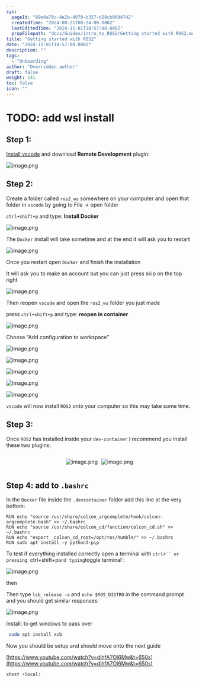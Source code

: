 ```yaml
---
sys:
  pageId: "89e0a78c-4e2b-4070-b327-d28cb0694742"
  createdTime: "2024-08-21T00:24:00.000Z"
  lastEditedTime: "2024-11-01T18:57:00.000Z"
  propFilepath: "docs/Guides/intro_to_ROS2/Getting started with ROS2.md"
title: "Getting started with ROS2"
date: "2024-11-01T18:57:00.000Z"
description: ""
tags:
  - "Onboarding"
author: "Overridden author"
draft: false
weight: 141
toc: false
icon: ""
---
```


# TODO: add wsl install

## Step 1:

[Install vscode](https://code.visualstudio.com/download) and download **Remote Development** plugin:

![image.png](https://prod-files-secure.s3.us-west-2.amazonaws.com/d518164a-d88e-44d1-a4ee-3adb3bd8bce0/efb52993-1881-4a40-b95e-6f020334f022/image.png?X-Amz-Algorithm=AWS4-HMAC-SHA256&X-Amz-Content-Sha256=UNSIGNED-PAYLOAD&X-Amz-Credential=ASIAZI2LB466VGX6BHIG%2F20250128%2Fus-west-2%2Fs3%2Faws4_request&X-Amz-Date=20250128T210109Z&X-Amz-Expires=3600&X-Amz-Security-Token=IQoJb3JpZ2luX2VjEHUaCXVzLXdlc3QtMiJGMEQCICnHjdyZwG3fOfr%2Bs6QCQGmIZgsc0Yac8dp76OWxlNWSAiBTx1F2%2FiPtHaEotRzPDWkE%2FBQSeWfPdnS9Sj16ISHH7ir%2FAwh%2BEAAaDDYzNzQyMzE4MzgwNSIM4fiw3vsb9y0aCM1bKtwDGoM3dh7AMKvmo2IuBOSbiwG73e8nr01%2B6voKivzVlUg51BVDap87lB4cdciEHpVk3asJZv8NWLAw2FMA3xmfVrihb4qL6O21K4sd9OlFEFX2DhG6M5tBzB4xQyDyjrYrXN9KH4hRPEBwqEI%2B9%2FKZkZA5TSwb%2FYg9qN6%2F51wRY%2BrVLTQtsyji8v6xcLrtM%2BrNDpzn%2BH18M1VJIrdq9dVSJrjZOjVdMObiY8qpTaO3UuPPRGBpGAorBnR7OPe3wHueeog17155%2BBen6%2BKDtG3RQhwYSTI1ISiYjMm8M%2BvkWz3zS%2BTUzePhAgNRCgxHXxnslWaAijePZYxDAWm05PHDlG2hXWscdWYCGvpdYVbyE39tSopg1%2FQpONY2UIPqsUMgtWrTbRCvSTAtVNjwCjBR5ExN%2FpIQ6Z07CumQOvMM11D7DtNHr%2FTqtFKFQuPM%2F203COaMJeBzPIZpKaITa9wRUJVS8Iup1%2BrZllL%2FIxrLlTjjTgp6oNgA12%2Fl48lI2PdMzJXeNWz8GdwNotiGPZSwJpDrpK%2FPmZl9KDL25iO3H%2FcE%2Blgde7hYDlnjiLDcTRi795T2eq0MNwqScwDIEjkZJlPRNrGNZkj2%2FMFWj36Fo068ONK59jx7bfcXYpMw9PvkvAY6pgF%2Bkd7yKMqDPWQpRKbrdzGUwY9tbigxsgfAPa4Y%2F1VcnT6R1SjLp%2Fx17AlSZZZ78jGkGYb6oFzcqlcxqiYQ0R6GrbDJe7GjmzLUPlY2iWyuvrHljLs7cbfpmRxL%2BikBjo%2BlPIZSqI1W%2FQHXP5T%2Bb3ZxoTT%2F%2BnNMfC5PwIaM%2FICkAtAFKLnWQOqDATB0nI1VEX2C5Bo1o6YdGlIP3FQZzkAM3NNk5Bur&X-Amz-Signature=8e8520dd377c907874c22b00fa17230565058f4e9e9ee993e0984c38de5be312&X-Amz-SignedHeaders=host&x-id=GetObject)

## Step 2:

Create a folder called `ros2_ws` somewhere on your computer and open that folder in `vscode` by going to File → open folder 

`ctrl+shift+p` and type: **Install Docker**

![image.png](https://prod-files-secure.s3.us-west-2.amazonaws.com/d518164a-d88e-44d1-a4ee-3adb3bd8bce0/2269dc0e-1cd5-47ff-bceb-c04ad9b2eab0/image.png?X-Amz-Algorithm=AWS4-HMAC-SHA256&X-Amz-Content-Sha256=UNSIGNED-PAYLOAD&X-Amz-Credential=ASIAZI2LB466VGX6BHIG%2F20250128%2Fus-west-2%2Fs3%2Faws4_request&X-Amz-Date=20250128T210109Z&X-Amz-Expires=3600&X-Amz-Security-Token=IQoJb3JpZ2luX2VjEHUaCXVzLXdlc3QtMiJGMEQCICnHjdyZwG3fOfr%2Bs6QCQGmIZgsc0Yac8dp76OWxlNWSAiBTx1F2%2FiPtHaEotRzPDWkE%2FBQSeWfPdnS9Sj16ISHH7ir%2FAwh%2BEAAaDDYzNzQyMzE4MzgwNSIM4fiw3vsb9y0aCM1bKtwDGoM3dh7AMKvmo2IuBOSbiwG73e8nr01%2B6voKivzVlUg51BVDap87lB4cdciEHpVk3asJZv8NWLAw2FMA3xmfVrihb4qL6O21K4sd9OlFEFX2DhG6M5tBzB4xQyDyjrYrXN9KH4hRPEBwqEI%2B9%2FKZkZA5TSwb%2FYg9qN6%2F51wRY%2BrVLTQtsyji8v6xcLrtM%2BrNDpzn%2BH18M1VJIrdq9dVSJrjZOjVdMObiY8qpTaO3UuPPRGBpGAorBnR7OPe3wHueeog17155%2BBen6%2BKDtG3RQhwYSTI1ISiYjMm8M%2BvkWz3zS%2BTUzePhAgNRCgxHXxnslWaAijePZYxDAWm05PHDlG2hXWscdWYCGvpdYVbyE39tSopg1%2FQpONY2UIPqsUMgtWrTbRCvSTAtVNjwCjBR5ExN%2FpIQ6Z07CumQOvMM11D7DtNHr%2FTqtFKFQuPM%2F203COaMJeBzPIZpKaITa9wRUJVS8Iup1%2BrZllL%2FIxrLlTjjTgp6oNgA12%2Fl48lI2PdMzJXeNWz8GdwNotiGPZSwJpDrpK%2FPmZl9KDL25iO3H%2FcE%2Blgde7hYDlnjiLDcTRi795T2eq0MNwqScwDIEjkZJlPRNrGNZkj2%2FMFWj36Fo068ONK59jx7bfcXYpMw9PvkvAY6pgF%2Bkd7yKMqDPWQpRKbrdzGUwY9tbigxsgfAPa4Y%2F1VcnT6R1SjLp%2Fx17AlSZZZ78jGkGYb6oFzcqlcxqiYQ0R6GrbDJe7GjmzLUPlY2iWyuvrHljLs7cbfpmRxL%2BikBjo%2BlPIZSqI1W%2FQHXP5T%2Bb3ZxoTT%2F%2BnNMfC5PwIaM%2FICkAtAFKLnWQOqDATB0nI1VEX2C5Bo1o6YdGlIP3FQZzkAM3NNk5Bur&X-Amz-Signature=1192bb07d0baaa884a4ad415675578f4decde197afa453917e275da879438f7c&X-Amz-SignedHeaders=host&x-id=GetObject)

The `Docker` install will take sometime and at the end it will ask you to restart

![image.png](https://prod-files-secure.s3.us-west-2.amazonaws.com/d518164a-d88e-44d1-a4ee-3adb3bd8bce0/ed233f78-be33-4b1f-b89c-9c346c0e961e/image.png?X-Amz-Algorithm=AWS4-HMAC-SHA256&X-Amz-Content-Sha256=UNSIGNED-PAYLOAD&X-Amz-Credential=ASIAZI2LB466VGX6BHIG%2F20250128%2Fus-west-2%2Fs3%2Faws4_request&X-Amz-Date=20250128T210109Z&X-Amz-Expires=3600&X-Amz-Security-Token=IQoJb3JpZ2luX2VjEHUaCXVzLXdlc3QtMiJGMEQCICnHjdyZwG3fOfr%2Bs6QCQGmIZgsc0Yac8dp76OWxlNWSAiBTx1F2%2FiPtHaEotRzPDWkE%2FBQSeWfPdnS9Sj16ISHH7ir%2FAwh%2BEAAaDDYzNzQyMzE4MzgwNSIM4fiw3vsb9y0aCM1bKtwDGoM3dh7AMKvmo2IuBOSbiwG73e8nr01%2B6voKivzVlUg51BVDap87lB4cdciEHpVk3asJZv8NWLAw2FMA3xmfVrihb4qL6O21K4sd9OlFEFX2DhG6M5tBzB4xQyDyjrYrXN9KH4hRPEBwqEI%2B9%2FKZkZA5TSwb%2FYg9qN6%2F51wRY%2BrVLTQtsyji8v6xcLrtM%2BrNDpzn%2BH18M1VJIrdq9dVSJrjZOjVdMObiY8qpTaO3UuPPRGBpGAorBnR7OPe3wHueeog17155%2BBen6%2BKDtG3RQhwYSTI1ISiYjMm8M%2BvkWz3zS%2BTUzePhAgNRCgxHXxnslWaAijePZYxDAWm05PHDlG2hXWscdWYCGvpdYVbyE39tSopg1%2FQpONY2UIPqsUMgtWrTbRCvSTAtVNjwCjBR5ExN%2FpIQ6Z07CumQOvMM11D7DtNHr%2FTqtFKFQuPM%2F203COaMJeBzPIZpKaITa9wRUJVS8Iup1%2BrZllL%2FIxrLlTjjTgp6oNgA12%2Fl48lI2PdMzJXeNWz8GdwNotiGPZSwJpDrpK%2FPmZl9KDL25iO3H%2FcE%2Blgde7hYDlnjiLDcTRi795T2eq0MNwqScwDIEjkZJlPRNrGNZkj2%2FMFWj36Fo068ONK59jx7bfcXYpMw9PvkvAY6pgF%2Bkd7yKMqDPWQpRKbrdzGUwY9tbigxsgfAPa4Y%2F1VcnT6R1SjLp%2Fx17AlSZZZ78jGkGYb6oFzcqlcxqiYQ0R6GrbDJe7GjmzLUPlY2iWyuvrHljLs7cbfpmRxL%2BikBjo%2BlPIZSqI1W%2FQHXP5T%2Bb3ZxoTT%2F%2BnNMfC5PwIaM%2FICkAtAFKLnWQOqDATB0nI1VEX2C5Bo1o6YdGlIP3FQZzkAM3NNk5Bur&X-Amz-Signature=9f6202ca2dbcb096591a8fae6e90c00ed997b52179948b6f2ee966445158ff40&X-Amz-SignedHeaders=host&x-id=GetObject)

Once you restart open `Docker` and finish the installation

It will ask you to make an account but you can just press skip on the top right

![image.png](https://prod-files-secure.s3.us-west-2.amazonaws.com/d518164a-d88e-44d1-a4ee-3adb3bd8bce0/21010ad9-1659-4fd9-9f59-9932a09b2a3d/image.png?X-Amz-Algorithm=AWS4-HMAC-SHA256&X-Amz-Content-Sha256=UNSIGNED-PAYLOAD&X-Amz-Credential=ASIAZI2LB466VGX6BHIG%2F20250128%2Fus-west-2%2Fs3%2Faws4_request&X-Amz-Date=20250128T210109Z&X-Amz-Expires=3600&X-Amz-Security-Token=IQoJb3JpZ2luX2VjEHUaCXVzLXdlc3QtMiJGMEQCICnHjdyZwG3fOfr%2Bs6QCQGmIZgsc0Yac8dp76OWxlNWSAiBTx1F2%2FiPtHaEotRzPDWkE%2FBQSeWfPdnS9Sj16ISHH7ir%2FAwh%2BEAAaDDYzNzQyMzE4MzgwNSIM4fiw3vsb9y0aCM1bKtwDGoM3dh7AMKvmo2IuBOSbiwG73e8nr01%2B6voKivzVlUg51BVDap87lB4cdciEHpVk3asJZv8NWLAw2FMA3xmfVrihb4qL6O21K4sd9OlFEFX2DhG6M5tBzB4xQyDyjrYrXN9KH4hRPEBwqEI%2B9%2FKZkZA5TSwb%2FYg9qN6%2F51wRY%2BrVLTQtsyji8v6xcLrtM%2BrNDpzn%2BH18M1VJIrdq9dVSJrjZOjVdMObiY8qpTaO3UuPPRGBpGAorBnR7OPe3wHueeog17155%2BBen6%2BKDtG3RQhwYSTI1ISiYjMm8M%2BvkWz3zS%2BTUzePhAgNRCgxHXxnslWaAijePZYxDAWm05PHDlG2hXWscdWYCGvpdYVbyE39tSopg1%2FQpONY2UIPqsUMgtWrTbRCvSTAtVNjwCjBR5ExN%2FpIQ6Z07CumQOvMM11D7DtNHr%2FTqtFKFQuPM%2F203COaMJeBzPIZpKaITa9wRUJVS8Iup1%2BrZllL%2FIxrLlTjjTgp6oNgA12%2Fl48lI2PdMzJXeNWz8GdwNotiGPZSwJpDrpK%2FPmZl9KDL25iO3H%2FcE%2Blgde7hYDlnjiLDcTRi795T2eq0MNwqScwDIEjkZJlPRNrGNZkj2%2FMFWj36Fo068ONK59jx7bfcXYpMw9PvkvAY6pgF%2Bkd7yKMqDPWQpRKbrdzGUwY9tbigxsgfAPa4Y%2F1VcnT6R1SjLp%2Fx17AlSZZZ78jGkGYb6oFzcqlcxqiYQ0R6GrbDJe7GjmzLUPlY2iWyuvrHljLs7cbfpmRxL%2BikBjo%2BlPIZSqI1W%2FQHXP5T%2Bb3ZxoTT%2F%2BnNMfC5PwIaM%2FICkAtAFKLnWQOqDATB0nI1VEX2C5Bo1o6YdGlIP3FQZzkAM3NNk5Bur&X-Amz-Signature=4fa7e4a33e9eee7e86dde115557fcd37ef212920233951aea01edf68ba879799&X-Amz-SignedHeaders=host&x-id=GetObject)

Then reopen `vscode` and open the `ros2_ws` folder you just made

press `ctrl+shift+p` and type: **reopen in container**

![image.png](https://prod-files-secure.s3.us-west-2.amazonaws.com/d518164a-d88e-44d1-a4ee-3adb3bd8bce0/4e93b8c2-41ad-488c-8095-c74205196118/image.png?X-Amz-Algorithm=AWS4-HMAC-SHA256&X-Amz-Content-Sha256=UNSIGNED-PAYLOAD&X-Amz-Credential=ASIAZI2LB466VGX6BHIG%2F20250128%2Fus-west-2%2Fs3%2Faws4_request&X-Amz-Date=20250128T210109Z&X-Amz-Expires=3600&X-Amz-Security-Token=IQoJb3JpZ2luX2VjEHUaCXVzLXdlc3QtMiJGMEQCICnHjdyZwG3fOfr%2Bs6QCQGmIZgsc0Yac8dp76OWxlNWSAiBTx1F2%2FiPtHaEotRzPDWkE%2FBQSeWfPdnS9Sj16ISHH7ir%2FAwh%2BEAAaDDYzNzQyMzE4MzgwNSIM4fiw3vsb9y0aCM1bKtwDGoM3dh7AMKvmo2IuBOSbiwG73e8nr01%2B6voKivzVlUg51BVDap87lB4cdciEHpVk3asJZv8NWLAw2FMA3xmfVrihb4qL6O21K4sd9OlFEFX2DhG6M5tBzB4xQyDyjrYrXN9KH4hRPEBwqEI%2B9%2FKZkZA5TSwb%2FYg9qN6%2F51wRY%2BrVLTQtsyji8v6xcLrtM%2BrNDpzn%2BH18M1VJIrdq9dVSJrjZOjVdMObiY8qpTaO3UuPPRGBpGAorBnR7OPe3wHueeog17155%2BBen6%2BKDtG3RQhwYSTI1ISiYjMm8M%2BvkWz3zS%2BTUzePhAgNRCgxHXxnslWaAijePZYxDAWm05PHDlG2hXWscdWYCGvpdYVbyE39tSopg1%2FQpONY2UIPqsUMgtWrTbRCvSTAtVNjwCjBR5ExN%2FpIQ6Z07CumQOvMM11D7DtNHr%2FTqtFKFQuPM%2F203COaMJeBzPIZpKaITa9wRUJVS8Iup1%2BrZllL%2FIxrLlTjjTgp6oNgA12%2Fl48lI2PdMzJXeNWz8GdwNotiGPZSwJpDrpK%2FPmZl9KDL25iO3H%2FcE%2Blgde7hYDlnjiLDcTRi795T2eq0MNwqScwDIEjkZJlPRNrGNZkj2%2FMFWj36Fo068ONK59jx7bfcXYpMw9PvkvAY6pgF%2Bkd7yKMqDPWQpRKbrdzGUwY9tbigxsgfAPa4Y%2F1VcnT6R1SjLp%2Fx17AlSZZZ78jGkGYb6oFzcqlcxqiYQ0R6GrbDJe7GjmzLUPlY2iWyuvrHljLs7cbfpmRxL%2BikBjo%2BlPIZSqI1W%2FQHXP5T%2Bb3ZxoTT%2F%2BnNMfC5PwIaM%2FICkAtAFKLnWQOqDATB0nI1VEX2C5Bo1o6YdGlIP3FQZzkAM3NNk5Bur&X-Amz-Signature=051f6a4670ea84cea70e485b3922a24f6bc7bb1f18fd0a9b886b6e40ac713dbb&X-Amz-SignedHeaders=host&x-id=GetObject)

Choose “Add configuration to workspace”

![image.png](https://prod-files-secure.s3.us-west-2.amazonaws.com/d518164a-d88e-44d1-a4ee-3adb3bd8bce0/9560b282-5060-4989-ba37-97e7b2c22476/image.png?X-Amz-Algorithm=AWS4-HMAC-SHA256&X-Amz-Content-Sha256=UNSIGNED-PAYLOAD&X-Amz-Credential=ASIAZI2LB466VGX6BHIG%2F20250128%2Fus-west-2%2Fs3%2Faws4_request&X-Amz-Date=20250128T210109Z&X-Amz-Expires=3600&X-Amz-Security-Token=IQoJb3JpZ2luX2VjEHUaCXVzLXdlc3QtMiJGMEQCICnHjdyZwG3fOfr%2Bs6QCQGmIZgsc0Yac8dp76OWxlNWSAiBTx1F2%2FiPtHaEotRzPDWkE%2FBQSeWfPdnS9Sj16ISHH7ir%2FAwh%2BEAAaDDYzNzQyMzE4MzgwNSIM4fiw3vsb9y0aCM1bKtwDGoM3dh7AMKvmo2IuBOSbiwG73e8nr01%2B6voKivzVlUg51BVDap87lB4cdciEHpVk3asJZv8NWLAw2FMA3xmfVrihb4qL6O21K4sd9OlFEFX2DhG6M5tBzB4xQyDyjrYrXN9KH4hRPEBwqEI%2B9%2FKZkZA5TSwb%2FYg9qN6%2F51wRY%2BrVLTQtsyji8v6xcLrtM%2BrNDpzn%2BH18M1VJIrdq9dVSJrjZOjVdMObiY8qpTaO3UuPPRGBpGAorBnR7OPe3wHueeog17155%2BBen6%2BKDtG3RQhwYSTI1ISiYjMm8M%2BvkWz3zS%2BTUzePhAgNRCgxHXxnslWaAijePZYxDAWm05PHDlG2hXWscdWYCGvpdYVbyE39tSopg1%2FQpONY2UIPqsUMgtWrTbRCvSTAtVNjwCjBR5ExN%2FpIQ6Z07CumQOvMM11D7DtNHr%2FTqtFKFQuPM%2F203COaMJeBzPIZpKaITa9wRUJVS8Iup1%2BrZllL%2FIxrLlTjjTgp6oNgA12%2Fl48lI2PdMzJXeNWz8GdwNotiGPZSwJpDrpK%2FPmZl9KDL25iO3H%2FcE%2Blgde7hYDlnjiLDcTRi795T2eq0MNwqScwDIEjkZJlPRNrGNZkj2%2FMFWj36Fo068ONK59jx7bfcXYpMw9PvkvAY6pgF%2Bkd7yKMqDPWQpRKbrdzGUwY9tbigxsgfAPa4Y%2F1VcnT6R1SjLp%2Fx17AlSZZZ78jGkGYb6oFzcqlcxqiYQ0R6GrbDJe7GjmzLUPlY2iWyuvrHljLs7cbfpmRxL%2BikBjo%2BlPIZSqI1W%2FQHXP5T%2Bb3ZxoTT%2F%2BnNMfC5PwIaM%2FICkAtAFKLnWQOqDATB0nI1VEX2C5Bo1o6YdGlIP3FQZzkAM3NNk5Bur&X-Amz-Signature=c8d7ea1f169459bab02ba3314bfed7e44429036e189ce888116be74b9f129624&X-Amz-SignedHeaders=host&x-id=GetObject)

![image.png](https://prod-files-secure.s3.us-west-2.amazonaws.com/d518164a-d88e-44d1-a4ee-3adb3bd8bce0/2ee63f81-886b-48e8-a553-dc6e5eac99e4/image.png?X-Amz-Algorithm=AWS4-HMAC-SHA256&X-Amz-Content-Sha256=UNSIGNED-PAYLOAD&X-Amz-Credential=ASIAZI2LB466VGX6BHIG%2F20250128%2Fus-west-2%2Fs3%2Faws4_request&X-Amz-Date=20250128T210109Z&X-Amz-Expires=3600&X-Amz-Security-Token=IQoJb3JpZ2luX2VjEHUaCXVzLXdlc3QtMiJGMEQCICnHjdyZwG3fOfr%2Bs6QCQGmIZgsc0Yac8dp76OWxlNWSAiBTx1F2%2FiPtHaEotRzPDWkE%2FBQSeWfPdnS9Sj16ISHH7ir%2FAwh%2BEAAaDDYzNzQyMzE4MzgwNSIM4fiw3vsb9y0aCM1bKtwDGoM3dh7AMKvmo2IuBOSbiwG73e8nr01%2B6voKivzVlUg51BVDap87lB4cdciEHpVk3asJZv8NWLAw2FMA3xmfVrihb4qL6O21K4sd9OlFEFX2DhG6M5tBzB4xQyDyjrYrXN9KH4hRPEBwqEI%2B9%2FKZkZA5TSwb%2FYg9qN6%2F51wRY%2BrVLTQtsyji8v6xcLrtM%2BrNDpzn%2BH18M1VJIrdq9dVSJrjZOjVdMObiY8qpTaO3UuPPRGBpGAorBnR7OPe3wHueeog17155%2BBen6%2BKDtG3RQhwYSTI1ISiYjMm8M%2BvkWz3zS%2BTUzePhAgNRCgxHXxnslWaAijePZYxDAWm05PHDlG2hXWscdWYCGvpdYVbyE39tSopg1%2FQpONY2UIPqsUMgtWrTbRCvSTAtVNjwCjBR5ExN%2FpIQ6Z07CumQOvMM11D7DtNHr%2FTqtFKFQuPM%2F203COaMJeBzPIZpKaITa9wRUJVS8Iup1%2BrZllL%2FIxrLlTjjTgp6oNgA12%2Fl48lI2PdMzJXeNWz8GdwNotiGPZSwJpDrpK%2FPmZl9KDL25iO3H%2FcE%2Blgde7hYDlnjiLDcTRi795T2eq0MNwqScwDIEjkZJlPRNrGNZkj2%2FMFWj36Fo068ONK59jx7bfcXYpMw9PvkvAY6pgF%2Bkd7yKMqDPWQpRKbrdzGUwY9tbigxsgfAPa4Y%2F1VcnT6R1SjLp%2Fx17AlSZZZ78jGkGYb6oFzcqlcxqiYQ0R6GrbDJe7GjmzLUPlY2iWyuvrHljLs7cbfpmRxL%2BikBjo%2BlPIZSqI1W%2FQHXP5T%2Bb3ZxoTT%2F%2BnNMfC5PwIaM%2FICkAtAFKLnWQOqDATB0nI1VEX2C5Bo1o6YdGlIP3FQZzkAM3NNk5Bur&X-Amz-Signature=7c13b957325beaa8ae8ebf09ebb883df89a759bfd43d02ccd86fee35607d456c&X-Amz-SignedHeaders=host&x-id=GetObject)

![image.png](https://prod-files-secure.s3.us-west-2.amazonaws.com/d518164a-d88e-44d1-a4ee-3adb3bd8bce0/ae1580b2-b048-407e-aed9-b584224a7a04/image.png?X-Amz-Algorithm=AWS4-HMAC-SHA256&X-Amz-Content-Sha256=UNSIGNED-PAYLOAD&X-Amz-Credential=ASIAZI2LB466VGX6BHIG%2F20250128%2Fus-west-2%2Fs3%2Faws4_request&X-Amz-Date=20250128T210109Z&X-Amz-Expires=3600&X-Amz-Security-Token=IQoJb3JpZ2luX2VjEHUaCXVzLXdlc3QtMiJGMEQCICnHjdyZwG3fOfr%2Bs6QCQGmIZgsc0Yac8dp76OWxlNWSAiBTx1F2%2FiPtHaEotRzPDWkE%2FBQSeWfPdnS9Sj16ISHH7ir%2FAwh%2BEAAaDDYzNzQyMzE4MzgwNSIM4fiw3vsb9y0aCM1bKtwDGoM3dh7AMKvmo2IuBOSbiwG73e8nr01%2B6voKivzVlUg51BVDap87lB4cdciEHpVk3asJZv8NWLAw2FMA3xmfVrihb4qL6O21K4sd9OlFEFX2DhG6M5tBzB4xQyDyjrYrXN9KH4hRPEBwqEI%2B9%2FKZkZA5TSwb%2FYg9qN6%2F51wRY%2BrVLTQtsyji8v6xcLrtM%2BrNDpzn%2BH18M1VJIrdq9dVSJrjZOjVdMObiY8qpTaO3UuPPRGBpGAorBnR7OPe3wHueeog17155%2BBen6%2BKDtG3RQhwYSTI1ISiYjMm8M%2BvkWz3zS%2BTUzePhAgNRCgxHXxnslWaAijePZYxDAWm05PHDlG2hXWscdWYCGvpdYVbyE39tSopg1%2FQpONY2UIPqsUMgtWrTbRCvSTAtVNjwCjBR5ExN%2FpIQ6Z07CumQOvMM11D7DtNHr%2FTqtFKFQuPM%2F203COaMJeBzPIZpKaITa9wRUJVS8Iup1%2BrZllL%2FIxrLlTjjTgp6oNgA12%2Fl48lI2PdMzJXeNWz8GdwNotiGPZSwJpDrpK%2FPmZl9KDL25iO3H%2FcE%2Blgde7hYDlnjiLDcTRi795T2eq0MNwqScwDIEjkZJlPRNrGNZkj2%2FMFWj36Fo068ONK59jx7bfcXYpMw9PvkvAY6pgF%2Bkd7yKMqDPWQpRKbrdzGUwY9tbigxsgfAPa4Y%2F1VcnT6R1SjLp%2Fx17AlSZZZ78jGkGYb6oFzcqlcxqiYQ0R6GrbDJe7GjmzLUPlY2iWyuvrHljLs7cbfpmRxL%2BikBjo%2BlPIZSqI1W%2FQHXP5T%2Bb3ZxoTT%2F%2BnNMfC5PwIaM%2FICkAtAFKLnWQOqDATB0nI1VEX2C5Bo1o6YdGlIP3FQZzkAM3NNk5Bur&X-Amz-Signature=e3949da83fe748a00433b22d964ba811e3e0627ab0c6fec091dbebad734c023b&X-Amz-SignedHeaders=host&x-id=GetObject)

![image.png](https://prod-files-secure.s3.us-west-2.amazonaws.com/d518164a-d88e-44d1-a4ee-3adb3bd8bce0/53255b28-f75e-430f-b9e3-c0ac8577e42b/image.png?X-Amz-Algorithm=AWS4-HMAC-SHA256&X-Amz-Content-Sha256=UNSIGNED-PAYLOAD&X-Amz-Credential=ASIAZI2LB466VGX6BHIG%2F20250128%2Fus-west-2%2Fs3%2Faws4_request&X-Amz-Date=20250128T210109Z&X-Amz-Expires=3600&X-Amz-Security-Token=IQoJb3JpZ2luX2VjEHUaCXVzLXdlc3QtMiJGMEQCICnHjdyZwG3fOfr%2Bs6QCQGmIZgsc0Yac8dp76OWxlNWSAiBTx1F2%2FiPtHaEotRzPDWkE%2FBQSeWfPdnS9Sj16ISHH7ir%2FAwh%2BEAAaDDYzNzQyMzE4MzgwNSIM4fiw3vsb9y0aCM1bKtwDGoM3dh7AMKvmo2IuBOSbiwG73e8nr01%2B6voKivzVlUg51BVDap87lB4cdciEHpVk3asJZv8NWLAw2FMA3xmfVrihb4qL6O21K4sd9OlFEFX2DhG6M5tBzB4xQyDyjrYrXN9KH4hRPEBwqEI%2B9%2FKZkZA5TSwb%2FYg9qN6%2F51wRY%2BrVLTQtsyji8v6xcLrtM%2BrNDpzn%2BH18M1VJIrdq9dVSJrjZOjVdMObiY8qpTaO3UuPPRGBpGAorBnR7OPe3wHueeog17155%2BBen6%2BKDtG3RQhwYSTI1ISiYjMm8M%2BvkWz3zS%2BTUzePhAgNRCgxHXxnslWaAijePZYxDAWm05PHDlG2hXWscdWYCGvpdYVbyE39tSopg1%2FQpONY2UIPqsUMgtWrTbRCvSTAtVNjwCjBR5ExN%2FpIQ6Z07CumQOvMM11D7DtNHr%2FTqtFKFQuPM%2F203COaMJeBzPIZpKaITa9wRUJVS8Iup1%2BrZllL%2FIxrLlTjjTgp6oNgA12%2Fl48lI2PdMzJXeNWz8GdwNotiGPZSwJpDrpK%2FPmZl9KDL25iO3H%2FcE%2Blgde7hYDlnjiLDcTRi795T2eq0MNwqScwDIEjkZJlPRNrGNZkj2%2FMFWj36Fo068ONK59jx7bfcXYpMw9PvkvAY6pgF%2Bkd7yKMqDPWQpRKbrdzGUwY9tbigxsgfAPa4Y%2F1VcnT6R1SjLp%2Fx17AlSZZZ78jGkGYb6oFzcqlcxqiYQ0R6GrbDJe7GjmzLUPlY2iWyuvrHljLs7cbfpmRxL%2BikBjo%2BlPIZSqI1W%2FQHXP5T%2Bb3ZxoTT%2F%2BnNMfC5PwIaM%2FICkAtAFKLnWQOqDATB0nI1VEX2C5Bo1o6YdGlIP3FQZzkAM3NNk5Bur&X-Amz-Signature=5692edf3e1ef69a6a55b2da153c21f9b334aed6117722f2906913a2d783c717b&X-Amz-SignedHeaders=host&x-id=GetObject)

![image.png](https://prod-files-secure.s3.us-west-2.amazonaws.com/d518164a-d88e-44d1-a4ee-3adb3bd8bce0/7c562767-5af9-4ffb-97d1-327bcdf4ee00/image.png?X-Amz-Algorithm=AWS4-HMAC-SHA256&X-Amz-Content-Sha256=UNSIGNED-PAYLOAD&X-Amz-Credential=ASIAZI2LB466VGX6BHIG%2F20250128%2Fus-west-2%2Fs3%2Faws4_request&X-Amz-Date=20250128T210109Z&X-Amz-Expires=3600&X-Amz-Security-Token=IQoJb3JpZ2luX2VjEHUaCXVzLXdlc3QtMiJGMEQCICnHjdyZwG3fOfr%2Bs6QCQGmIZgsc0Yac8dp76OWxlNWSAiBTx1F2%2FiPtHaEotRzPDWkE%2FBQSeWfPdnS9Sj16ISHH7ir%2FAwh%2BEAAaDDYzNzQyMzE4MzgwNSIM4fiw3vsb9y0aCM1bKtwDGoM3dh7AMKvmo2IuBOSbiwG73e8nr01%2B6voKivzVlUg51BVDap87lB4cdciEHpVk3asJZv8NWLAw2FMA3xmfVrihb4qL6O21K4sd9OlFEFX2DhG6M5tBzB4xQyDyjrYrXN9KH4hRPEBwqEI%2B9%2FKZkZA5TSwb%2FYg9qN6%2F51wRY%2BrVLTQtsyji8v6xcLrtM%2BrNDpzn%2BH18M1VJIrdq9dVSJrjZOjVdMObiY8qpTaO3UuPPRGBpGAorBnR7OPe3wHueeog17155%2BBen6%2BKDtG3RQhwYSTI1ISiYjMm8M%2BvkWz3zS%2BTUzePhAgNRCgxHXxnslWaAijePZYxDAWm05PHDlG2hXWscdWYCGvpdYVbyE39tSopg1%2FQpONY2UIPqsUMgtWrTbRCvSTAtVNjwCjBR5ExN%2FpIQ6Z07CumQOvMM11D7DtNHr%2FTqtFKFQuPM%2F203COaMJeBzPIZpKaITa9wRUJVS8Iup1%2BrZllL%2FIxrLlTjjTgp6oNgA12%2Fl48lI2PdMzJXeNWz8GdwNotiGPZSwJpDrpK%2FPmZl9KDL25iO3H%2FcE%2Blgde7hYDlnjiLDcTRi795T2eq0MNwqScwDIEjkZJlPRNrGNZkj2%2FMFWj36Fo068ONK59jx7bfcXYpMw9PvkvAY6pgF%2Bkd7yKMqDPWQpRKbrdzGUwY9tbigxsgfAPa4Y%2F1VcnT6R1SjLp%2Fx17AlSZZZ78jGkGYb6oFzcqlcxqiYQ0R6GrbDJe7GjmzLUPlY2iWyuvrHljLs7cbfpmRxL%2BikBjo%2BlPIZSqI1W%2FQHXP5T%2Bb3ZxoTT%2F%2BnNMfC5PwIaM%2FICkAtAFKLnWQOqDATB0nI1VEX2C5Bo1o6YdGlIP3FQZzkAM3NNk5Bur&X-Amz-Signature=2609e3f01cb7254e3fa184bf2bcd3f44cc506add8a7218d6d4559522cbd904a1&X-Amz-SignedHeaders=host&x-id=GetObject)

`vscode` will now install `ROS2` onto your computer so this may take some time.

## Step 3:

Once `ROS2` has installed inside your `dev-container` I recommend you install these two plugins:

<div style="display: flex;flex-direction: row; column-gap:10px; max-width: 630px;justify-content: center;">
<div>

![image.png](https://prod-files-secure.s3.us-west-2.amazonaws.com/d518164a-d88e-44d1-a4ee-3adb3bd8bce0/3fc3d550-5a54-4ba1-ba6b-faa01cdb7369/image.png?X-Amz-Algorithm=AWS4-HMAC-SHA256&X-Amz-Content-Sha256=UNSIGNED-PAYLOAD&X-Amz-Credential=ASIAZI2LB466VNOQS66T%2F20250128%2Fus-west-2%2Fs3%2Faws4_request&X-Amz-Date=20250128T210111Z&X-Amz-Expires=3600&X-Amz-Security-Token=IQoJb3JpZ2luX2VjEHUaCXVzLXdlc3QtMiJIMEYCIQCC%2B92sM%2FpaaqGce%2FcCa7w1nZCPPk16JFlJJ1sTUgcRbgIhAKbMn%2FE%2FYQxVcaE4uvGaUnE1Bff8vYSfjXsi5n8bowTfKv8DCH4QABoMNjM3NDIzMTgzODA1IgxsxVOXrq0vFcN3LhMq3ANUEodGd9ZA%2BRrX%2F1758sDf9OKq48btusYUC1YS2YeoV8z4nlVn8bGHCzSeU362YuXL1xAsIJV5pWk1Fs9v%2FPokLmj%2Fdn247ogvKUZKJDwZ0cHgot%2BJ7%2Ft7xUWANknd%2BOQo73N8YXP0SdfDE0pY%2BQ2dtdeiZh9iW4hrr%2FypYWiMFFT5k7r2rtCP7w%2BJ8SL9wM96ykzrcLB%2FpLIRpJ%2Be7Cy5brW5hfT7OxTMRYhLnO5U6Pg469BTUpEXQyW2o3DREXF95mFPaW9s%2FMfZ03iKifLZOf7z7zMfAHX3zGqMR7xJM%2FKpBGnJl10DJNgxp0Xj%2FKm5UYazOzBpXLcuoe%2FT81tqSLRDZHVIFh%2BZmqBOe2MoQ791m1w0zNCB4btWLejemwLEqPBfWiH3q2gaGhVoG5%2F3h2ppIsDp3W5qw%2BFVBZUJBlCCV0%2BzX%2Fv5N0GTgWgH%2F2bRWwmYlvhpOvHBVgzfwzsQoC5g2oDHzpNbJNITa8ZlMvxmfV9%2BEj%2FoPLKYzTsxWo4%2F1T5SQQdXoMOs8boiY5WUw7Au0F0S41hnwd80Ebtk4ALVdQ2qgRfRsWjJCwhEwbWydDqR26gSWURH5ZLOurqZz6aMjQ2FVs9beO9doFllrUDCMDuEg6TX9%2F4DyTCJ%2FeS8BjqkAZnzxtk0myMpytllhsAn3ErGPe4K8XoD5uSFv6Cociqd3A%2B5S%2BpACq%2F%2BbypXb93%2BQTs89g9BMCcI84L2vSvim4NgdNsZ6w8j%2B0uq0nvnvz7ueEx2uk5ZvZtGzLYCUa7nhRr8H%2BCSZXHf6vqce%2BVzuS2iahzAu4fvzUBXJCVZQxyJDzwQpYldBuXzOwkSHMovPpahjhV4WXPcJc24%2FWJPnqpVRS1w&X-Amz-Signature=d9c96319ed43c9df078ac2ae0dcf2bcb8b9ddb8454d47df8280b60cd0c1fb1b9&X-Amz-SignedHeaders=host&x-id=GetObject)

</div>
<div>

![image.png](https://prod-files-secure.s3.us-west-2.amazonaws.com/d518164a-d88e-44d1-a4ee-3adb3bd8bce0/d994cc66-13c2-4093-a5a3-f84cf4601a82/image.png?X-Amz-Algorithm=AWS4-HMAC-SHA256&X-Amz-Content-Sha256=UNSIGNED-PAYLOAD&X-Amz-Credential=ASIAZI2LB4663LBLYGD2%2F20250128%2Fus-west-2%2Fs3%2Faws4_request&X-Amz-Date=20250128T210111Z&X-Amz-Expires=3600&X-Amz-Security-Token=IQoJb3JpZ2luX2VjEHUaCXVzLXdlc3QtMiJIMEYCIQDwJk1S7hztKYyE1VAe4uhNw8ihFAEN1ZAZQ19VCnMIjQIhAP22MJn7pSxUzwQNiiGUyZhLniMgvCnD3qxnk%2FcYRNDBKv8DCH4QABoMNjM3NDIzMTgzODA1IgxQxNv4XnvB3E1VPs4q3APzjC3ewjIH0LvZQ1nkTCyTK7mh%2FpJX0%2BQOR4j3zNYUfeOVSbm8T9Fb7yrxQO4sfvBv%2BuTEYeoB3h2033JogJgmGfDwzOj6OYM8Xtcx7q1VA%2Bo5SfEk7xX7cFJT2nA3XClTP9AFll9dLbenseOuCYQI%2B%2FJDJdQn9ulKdKNKYUkl2aGjITVq8CWxIYW1WD4UJ2z43iq%2Fs3pZWdNEn3jaRW%2BGnVaXm%2F2qHOaizkcFm6%2FwK%2BD6peb6YUOk9kRE%2B33uv70I7G2SLeLipJDQjkYmo7YHcolBjhJLwkZ%2FuhZyZcMiDaW9ZwVN2y81ROBvN3zuPA1ZITZI%2BCzxd3sJAeQy4dXfVNhihvU0MJR0voVUNBAA8lkYKuZECgc%2FLHRjVRdNvh6tD23W5pV%2BmdCpmNZQeOKh1TPsIdnNm%2FFSFMWgM6rrummYpAxofHw73CC7xbGVgiRSwASuJZZLgrpnStFibAEPbUdfbk0ALLB6JXN4aEll6X13aiuWMhFR%2FBvjzfpqUIx8kyoh2v6%2F6%2FKhVlwDr9TZJBysOYQPt%2BvM%2FASyQS6nGbeRjU2t2qnN0RGO9ILdVBuNs3JTUyg6iNux%2B2e7jLFVO1tjF%2FBIhZbU4sBuX49gZXwxZ%2B%2BeTofTdheWSTCK%2FeS8BjqkAVkQf6io7qtUCkyPDJ9DritBQs%2FWdGhh8M5Vc8shPe95gU6wK6xkF1zO%2FXJHzVVMojS%2BO09HIMQr5aCo4bBuW5w7FR4GcuikJeJnkeNWOPYgHYKfgDWzDmj1rpjZo7DJPURb3auHjqZ6mqA5axm2cCDtwrMX1S6vuhGBu6C22Jmixej39KB2vKINuLqTJF63RijLSn852GDz4mRxHj3Egp7Y9RhD&X-Amz-Signature=f8f1e214cec9cb820b51da961d0cfe79bf61a19d1f887bf3c956da4571ae7aa3&X-Amz-SignedHeaders=host&x-id=GetObject)

</div>
</div>

## Step 4: add to `.bashrc`

In the `Docker` file inside the `.devcontainer` folder add this line at the very bottom: 

```docker
RUN echo "source /usr/share/colcon_argcomplete/hook/colcon-argcomplete.bash" >> ~/.bashrc
RUN echo "source /usr/share/colcon_cd/function/colcon_cd.sh" >> ~/.bashrc
RUN echo "export _colcon_cd_root=/opt/ros/humble/" >> ~/.bashrc
RUN sudo apt install -y python3-pip 
```

To test if everything installed correctly open a terminal with `ctrl+`` or pressing `ctrl+shift+p` and typing `toggle terminal`:

![image.png](https://prod-files-secure.s3.us-west-2.amazonaws.com/d518164a-d88e-44d1-a4ee-3adb3bd8bce0/6a4943d8-b04e-4c02-9a58-775f3384d1a5/image.png?X-Amz-Algorithm=AWS4-HMAC-SHA256&X-Amz-Content-Sha256=UNSIGNED-PAYLOAD&X-Amz-Credential=ASIAZI2LB466VGX6BHIG%2F20250128%2Fus-west-2%2Fs3%2Faws4_request&X-Amz-Date=20250128T210109Z&X-Amz-Expires=3600&X-Amz-Security-Token=IQoJb3JpZ2luX2VjEHUaCXVzLXdlc3QtMiJGMEQCICnHjdyZwG3fOfr%2Bs6QCQGmIZgsc0Yac8dp76OWxlNWSAiBTx1F2%2FiPtHaEotRzPDWkE%2FBQSeWfPdnS9Sj16ISHH7ir%2FAwh%2BEAAaDDYzNzQyMzE4MzgwNSIM4fiw3vsb9y0aCM1bKtwDGoM3dh7AMKvmo2IuBOSbiwG73e8nr01%2B6voKivzVlUg51BVDap87lB4cdciEHpVk3asJZv8NWLAw2FMA3xmfVrihb4qL6O21K4sd9OlFEFX2DhG6M5tBzB4xQyDyjrYrXN9KH4hRPEBwqEI%2B9%2FKZkZA5TSwb%2FYg9qN6%2F51wRY%2BrVLTQtsyji8v6xcLrtM%2BrNDpzn%2BH18M1VJIrdq9dVSJrjZOjVdMObiY8qpTaO3UuPPRGBpGAorBnR7OPe3wHueeog17155%2BBen6%2BKDtG3RQhwYSTI1ISiYjMm8M%2BvkWz3zS%2BTUzePhAgNRCgxHXxnslWaAijePZYxDAWm05PHDlG2hXWscdWYCGvpdYVbyE39tSopg1%2FQpONY2UIPqsUMgtWrTbRCvSTAtVNjwCjBR5ExN%2FpIQ6Z07CumQOvMM11D7DtNHr%2FTqtFKFQuPM%2F203COaMJeBzPIZpKaITa9wRUJVS8Iup1%2BrZllL%2FIxrLlTjjTgp6oNgA12%2Fl48lI2PdMzJXeNWz8GdwNotiGPZSwJpDrpK%2FPmZl9KDL25iO3H%2FcE%2Blgde7hYDlnjiLDcTRi795T2eq0MNwqScwDIEjkZJlPRNrGNZkj2%2FMFWj36Fo068ONK59jx7bfcXYpMw9PvkvAY6pgF%2Bkd7yKMqDPWQpRKbrdzGUwY9tbigxsgfAPa4Y%2F1VcnT6R1SjLp%2Fx17AlSZZZ78jGkGYb6oFzcqlcxqiYQ0R6GrbDJe7GjmzLUPlY2iWyuvrHljLs7cbfpmRxL%2BikBjo%2BlPIZSqI1W%2FQHXP5T%2Bb3ZxoTT%2F%2BnNMfC5PwIaM%2FICkAtAFKLnWQOqDATB0nI1VEX2C5Bo1o6YdGlIP3FQZzkAM3NNk5Bur&X-Amz-Signature=8451b5c2b5cf61ca0675aa7e0d410e4ba69fa93390fc2df19e004cd5b24825c6&X-Amz-SignedHeaders=host&x-id=GetObject)

then 

Then type `lsb_release -a` and `echo $ROS_DISTRO` in the command prompt and you should get similar responses:

![image.png](https://prod-files-secure.s3.us-west-2.amazonaws.com/d518164a-d88e-44d1-a4ee-3adb3bd8bce0/3e635dec-a805-4e85-8b9e-d000e5b71a4e/image.png?X-Amz-Algorithm=AWS4-HMAC-SHA256&X-Amz-Content-Sha256=UNSIGNED-PAYLOAD&X-Amz-Credential=ASIAZI2LB466VGX6BHIG%2F20250128%2Fus-west-2%2Fs3%2Faws4_request&X-Amz-Date=20250128T210109Z&X-Amz-Expires=3600&X-Amz-Security-Token=IQoJb3JpZ2luX2VjEHUaCXVzLXdlc3QtMiJGMEQCICnHjdyZwG3fOfr%2Bs6QCQGmIZgsc0Yac8dp76OWxlNWSAiBTx1F2%2FiPtHaEotRzPDWkE%2FBQSeWfPdnS9Sj16ISHH7ir%2FAwh%2BEAAaDDYzNzQyMzE4MzgwNSIM4fiw3vsb9y0aCM1bKtwDGoM3dh7AMKvmo2IuBOSbiwG73e8nr01%2B6voKivzVlUg51BVDap87lB4cdciEHpVk3asJZv8NWLAw2FMA3xmfVrihb4qL6O21K4sd9OlFEFX2DhG6M5tBzB4xQyDyjrYrXN9KH4hRPEBwqEI%2B9%2FKZkZA5TSwb%2FYg9qN6%2F51wRY%2BrVLTQtsyji8v6xcLrtM%2BrNDpzn%2BH18M1VJIrdq9dVSJrjZOjVdMObiY8qpTaO3UuPPRGBpGAorBnR7OPe3wHueeog17155%2BBen6%2BKDtG3RQhwYSTI1ISiYjMm8M%2BvkWz3zS%2BTUzePhAgNRCgxHXxnslWaAijePZYxDAWm05PHDlG2hXWscdWYCGvpdYVbyE39tSopg1%2FQpONY2UIPqsUMgtWrTbRCvSTAtVNjwCjBR5ExN%2FpIQ6Z07CumQOvMM11D7DtNHr%2FTqtFKFQuPM%2F203COaMJeBzPIZpKaITa9wRUJVS8Iup1%2BrZllL%2FIxrLlTjjTgp6oNgA12%2Fl48lI2PdMzJXeNWz8GdwNotiGPZSwJpDrpK%2FPmZl9KDL25iO3H%2FcE%2Blgde7hYDlnjiLDcTRi795T2eq0MNwqScwDIEjkZJlPRNrGNZkj2%2FMFWj36Fo068ONK59jx7bfcXYpMw9PvkvAY6pgF%2Bkd7yKMqDPWQpRKbrdzGUwY9tbigxsgfAPa4Y%2F1VcnT6R1SjLp%2Fx17AlSZZZ78jGkGYb6oFzcqlcxqiYQ0R6GrbDJe7GjmzLUPlY2iWyuvrHljLs7cbfpmRxL%2BikBjo%2BlPIZSqI1W%2FQHXP5T%2Bb3ZxoTT%2F%2BnNMfC5PwIaM%2FICkAtAFKLnWQOqDATB0nI1VEX2C5Bo1o6YdGlIP3FQZzkAM3NNk5Bur&X-Amz-Signature=c690deb3434e7062f4fed06bdda2f23c0563484fc293b403195d7ea763fa735a&X-Amz-SignedHeaders=host&x-id=GetObject)

Install:  to get windows to pass over

```bash
 sudo apt install xcb
```

Now you should be setup and should move onto the next guide 

[https://www.youtube.com/watch?v=dihfA7Ol6Mw&t=650s](https://www.youtube.com/watch?v=dihfA7Ol6Mw&t=650s)

```python
xhost +local:
```
